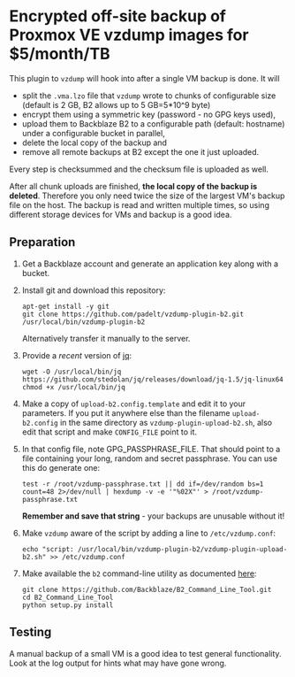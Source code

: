 # Encrypted off-site backup of Proxmox VE vzdump images for $5/month/TB

This plugin to `vzdump` will hook into after a single VM backup is done.
It will 
- split the `.vma.lzo` file that `vzdump` wrote to chunks of configurable size
  (default is 2 GB, B2 allows up to 5 GB=5*10^9 byte)
- encrypt them using a symmetric key (password - no GPG keys used),
- upload them to Backblaze B2 to a configurable path (default: hostname)
  under a configurable bucket in parallel,
- delete the local copy of the backup and
- remove all remote backups at B2 except the one it just uploaded.

Every step is checksummed and the checksum file is uploaded as well.

After all chunk uploads are finished, **the local copy of the backup is deleted**.
Therefore you only need twice the size of the largest VM's backup file
on the host. The backup is read and written multiple times, so using different
storage devices for VMs and backup is a good idea.

## Preparation

1. Get a Backblaze account and generate an application key along with a bucket.
1. Install git and download this repository:

     ```
     apt-get install -y git
     git clone https://github.com/padelt/vzdump-plugin-b2.git /usr/local/bin/vzdump-plugin-b2
     ```

   Alternatively transfer it manually to the server.
1. Provide a *recent* version of [jq](https://stedolan.github.io/jq/download/):

     ```
     wget -O /usr/local/bin/jq https://github.com/stedolan/jq/releases/download/jq-1.5/jq-linux64
     chmod +x /usr/local/bin/jq
     ```

1. Make a copy of `upload-b2.config.template` and edit it to your parameters.
   If you put it anywhere else than the filename `upload-b2.config` in the
   same directory as `vzdump-plugin-upload-b2.sh`, also edit that script and
   make `CONFIG_FILE` point to it.
1. In that config file, note GPG_PASSPHRASE_FILE. That should point to a
   file containing your long, random and secret passphrase. You can use this
   do generate one:


     ```
     test -r /root/vzdump-passphrase.txt || dd if=/dev/random bs=1 count=48 2>/dev/null | hexdump -v -e '"%02X"' > /root/vzdump-passphrase.txt
     ```

   **Remember and save that string** - your backups are unusable without it!
1. Make `vzdump` aware of the script by adding a line to `/etc/vzdump.conf`:

     ```
     echo "script: /usr/local/bin/vzdump-plugin-b2/vzdump-plugin-upload-b2.sh" >> /etc/vzdump.conf
     ```

1. Make available the `b2` command-line utility as documented [here](https://www.backblaze.com/b2/docs/quick_command_line.html):

     ```
     git clone https://github.com/Backblaze/B2_Command_Line_Tool.git
     cd B2_Command_Line_Tool
     python setup.py install
     ```

## Testing

A manual backup of a small VM is a good idea to test general functionality.
Look at the log output for hints what may have gone wrong.
